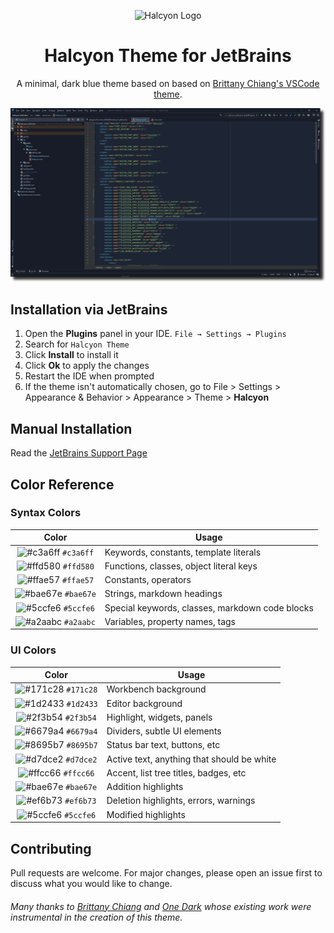 <p align="center">
  <img alt="Halcyon Logo" src="https://raw.githubusercontent.com/bchiang7/halcyon-vscode/master/images/logo.png" width="100" />
</p>
<h1 align="center">
  Halcyon Theme for JetBrains
</h1>
<p align="center">
  A minimal, dark blue theme based on based on <a href="https://github.com/bchiang7/halcyon-vscode">Brittany Chiang's VSCode theme</a>.
</p>

![demo](https://raw.githubusercontent.com/ADMARIl/halcyon-jetbrains/master/docs/screenshots/main_shadow.png)

## Installation via JetBrains

1. Open the **Plugins** panel in your IDE. `File → Settings → Plugins`
2. Search for `Halcyon Theme`
3. Click **Install** to install it
4. Click **Ok** to apply the changes
5. Restart the IDE when prompted
6. If the theme isn't automatically chosen, go to File > Settings > Appearance & Behavior > Appearance > Theme > **Halcyon**

## Manual Installation

Read the [JetBrains Support Page](https://www.jetbrains.com/help/idea/managing-plugins.html#install_plugin_from_disk)

## Color Reference

### Syntax Colors

|                               Color                                | Usage                                           |
| :----------------------------------------------------------------: | ----------------------------------------------- |
| ![#c3a6ff](https://via.placeholder.com/10/c3a6ff?text=+) `#c3a6ff` | Keywords, constants, template literals          |
| ![#ffd580](https://via.placeholder.com/10/ffd580?text=+) `#ffd580` | Functions, classes, object literal keys         |
| ![#ffae57](https://via.placeholder.com/10/ffae57?text=+) `#ffae57` | Constants, operators                            |
| ![#bae67e](https://via.placeholder.com/10/bae67e?text=+) `#bae67e` | Strings, markdown headings                      |
| ![#5ccfe6](https://via.placeholder.com/10/5ccfe6?text=+) `#5ccfe6` | Special keywords, classes, markdown code blocks |
| ![#a2aabc](https://via.placeholder.com/10/a2aabc?text=+) `#a2aabc` | Variables, property names, tags                 |

### UI Colors

|                               Color                                | Usage                                      |
| :----------------------------------------------------------------: | ------------------------------------------ |
| ![#171c28](https://via.placeholder.com/10/171c28?text=+) `#171c28` | Workbench background                       |
| ![#1d2433](https://via.placeholder.com/10/1d2433?text=+) `#1d2433` | Editor background                          |
| ![#2f3b54](https://via.placeholder.com/10/2f3b54?text=+) `#2f3b54` | Highlight, widgets, panels                 |
| ![#6679a4](https://via.placeholder.com/10/6679a4?text=+) `#6679a4` | Dividers, subtle UI elements               |
| ![#8695b7](https://via.placeholder.com/10/8695b7?text=+) `#8695b7` | Status bar text, buttons, etc              |
| ![#d7dce2](https://via.placeholder.com/10/d7dce2?text=+) `#d7dce2` | Active text, anything that should be white |
| ![#ffcc66](https://via.placeholder.com/10/ffcc66?text=+) `#ffcc66` | Accent, list tree titles, badges, etc      |
| ![#bae67e](https://via.placeholder.com/10/bae67e?text=+) `#bae67e` | Addition highlights                        |
| ![#ef6b73](https://via.placeholder.com/10/ef6b73?text=+) `#ef6b73` | Deletion highlights, errors, warnings      |
| ![#5ccfe6](https://via.placeholder.com/10/5ccfe6?text=+) `#5ccfe6` | Modified highlights                        |

## Contributing

Pull requests are welcome. For major changes, please open an issue first to discuss what you would like to change.


###### Many thanks to [Brittany Chiang](https://github.com/bchiang7) and [One Dark](https://github.com/one-dark/jetbrains-one-dark-theme) whose existing work were instrumental in the creation of this theme.